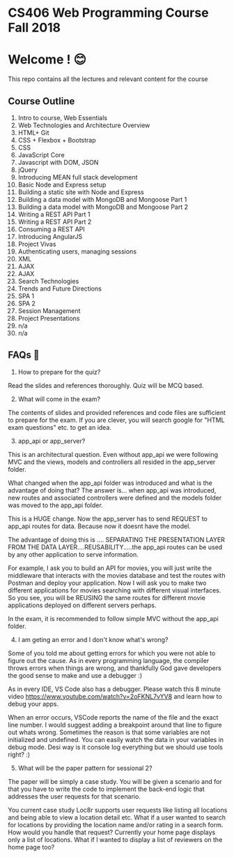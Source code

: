 # CS406 Web Programming Course Fall 2018

# Welcome ! :blush: 

This repo contains all the lectures and relevant content for the course 
## Course Outline
1. Intro to course, Web Essentials
2. Web Technologies and Architecture Overview
3. HTML+ Git
4. CSS + Flexbox + Bootstrap
5. CSS 
6. JavaScript Core
7. Javascript with DOM, JSON
8. jQuery
9. Introducing MEAN full stack development
10. Basic Node and Express setup
11. Building a static site with Node and Express
12. Building a data model with MongoDB and Mongoose Part 1
13. Building a data model with MongoDB and Mongoose Part 2
14. Writing a REST API Part 1
15. Writing a REST API Part 2
16. Consuming a REST API
17. Introducing AngularJS
18. Project Vivas
19. Authenticating users, managing sessions
20. XML
21. AJAX
22. AJAX
23. Search Technologies
24. Trends and Future Directions
25. SPA 1
26. SPA 2
27. Session Management
28. Project Presentations
29. n/a
30. n/a


## FAQs :gem:

1. How to prepare for the quiz?

Read the slides and references thoroughly. Quiz will be MCQ based.

2. What will come in the exam?

The contents of slides and provided references and code files are sufficient to prepare for the exam. If you are clever, you will search google for "HTML exam questions" etc. to get an idea. 

3. app_api or app_server?

This is an architectural question. Even without app_api we were following MVC and the views, models and controllers all resided in the app_server folder.

What changed when the app_api folder was introduced and what is the advantage of doing that?
The answer is... when app_api was introduced, new routes and associated controllers were defined and the models folder was moved to the app_api folder.

This is a HUGE change. Now the app_server has to send REQUEST to app_api routes for data. Because now it doesnt have the model.

The advantage of doing this is .... SEPARATING THE PRESENTATION LAYER FROM THE DATA LAYER....REUSABILITY.....the app_api routes can be used by any other application to serve information. 

For example, I ask you to build an API for movies, you will just write the middleware that interacts with the movies database and test the routes with Postman and deploy your application. Now I will ask you to make two different applications for movies searching with different visual interfaces. So you see, you will be REUSING the same routes for different movie applications deployed on different servers perhaps.

In the exam, it is recommended to follow simple MVC without the app_api folder.

4. I am geting an error and I don't know what's wrong?

Some of you told me about getting errors for which you were not able to figure out the cause. As in every programming language, the compiler throws errors when things are wrong, and thankfully God gave developers the good sense to make and use a debugger :) 

As in every IDE, VS Code also has a debugger. Please watch this 8 minute video https://www.youtube.com/watch?v=2oFKNL7vYV8 and learn how to debug your apps. 

When an error occurs, VSCode reports the name of the file and the exact line number. I would suggest adding a breakpoint around that line to figure out whats wrong. Sometimes the reason is that some variables are not initialized and undefined. You can easily watch the data in your variables in debug mode. Desi way is it console log everything but we should use tools right? :)

5. What will be the paper pattern for sessional 2?

The paper will be simply a case study. You will be given a scenario and for that you have to write the code to implement the back-end logic that addresses the user requests for that scenario.

You current case study Loc8r supports user requests like listing all locations and being able to view a location detail etc. What if a user wanted to search for locations by providing the location name and/or rating in a search form. How would you handle that request? Currently your home page displays only a list of locations. What if I wanted to display a list of reviewers on the home page too?


